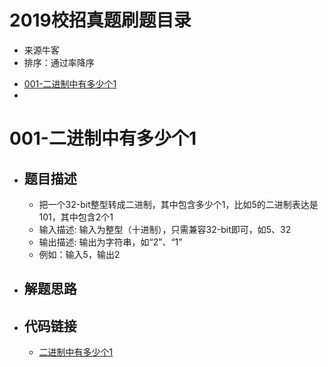# 2019校招真题刷题目录

- 来源牛客 []()
- 排序：通过率降序

<!-- GFM-TOC -->
* [001-二进制中有多少个1](二进制中有多少个一)
* []()
<!-- GFM-TOC -->

# 001-二进制中有多少个1
- ## 题目描述
  - 把一个32-bit整型转成二进制，其中包含多少个1，比如5的二进制表达是101，其中包含2个1
  - 输入描述: 输入为整型（十进制），只需兼容32-bit即可，如5、32
  - 输出描述: 输出为字符串，如“2”、“1”
  - 例如：输入5，输出2
  
- ## 解题思路

- ## 代码链接
  - [二进制中有多少个1](https://github.com/anliux/PracticePool/blob/master/campus19/src/001-%E4%BA%8C%E8%BF%9B%E5%88%B6%E4%B8%AD%E6%9C%89%E5%A4%9A%E5%B0%91%E4%B8%AA1.java)
